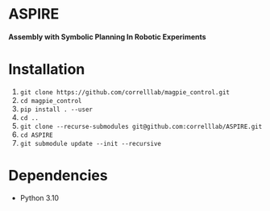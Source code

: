 # ASPIRE 
#### **A**ssembly with **S**ymbolic **P**lanning **I**n **R**obotic **E**xperiments


# Installation
1. `git clone https://github.com/correlllab/magpie_control.git`
1. `cd magpie_control`
1. `pip install . --user`
1. `cd ..`
1. `git clone --recurse-submodules git@github.com:correlllab/ASPIRE.git`
1. `cd ASPIRE`
1. `git submodule update --init --recursive`

# Dependencies
* Python 3.10

    
